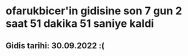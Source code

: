 # ofarukbicer'in gidisine son 7 gun 2 saat 51 dakika 51 saniye kaldi

## Gidis tarihi: 30.09.2022 :(